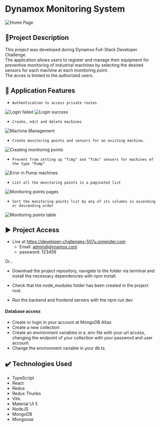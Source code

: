 <h1> Dynamox Monitoring System </h1>

![Home Page](https://github.com/user-attachments/assets/19b9230d-4a64-4858-8d38-2c30ee6cfd94)


## 📝Project Description

This project was developed during Dynamox Full-Stack Developer Challenge.  
The application allows users to register and manage their equipment for preventive monitoring of industrial machines by selecting the desired sensors for each machine at each monitoring point.  
The acces is limited to the authorized users.  



## 🔨 Application Features

- `Authentication to access private routes`

![Login failed](https://github.com/user-attachments/assets/57275b48-c962-41a6-852c-9791eec8994f)
![Login success](https://github.com/user-attachments/assets/21778d38-9e56-45ac-bc38-b5f7ff4fdb0e)

- `Create, edit and delete machines`  

![Machine Management](https://github.com/user-attachments/assets/a6fac5a8-61fd-41cc-8ab7-c6626f55d973)

- `Create monitoring points and sensors for an existing machine.`

![Creating monitoring points](https://github.com/user-attachments/assets/e910acee-1fa3-44b4-a452-ce822ac6e700)


- `Prevent from setting up "TcAg" and "TcAs" sensors for machines of the type "Pump"`
  
![Error in Pump machines](https://github.com/user-attachments/assets/2a9d7f52-a37a-48a8-a838-10a5611125e1)

- `List all the monitoring points in a paginated list`
  
![Monitoring points pages](https://github.com/user-attachments/assets/6559812e-697b-4227-9fe6-3a91c10eee1b)

- `Sort the monitoring points list by any of its columns in ascending or descending order`
  
![Monitoring points table](https://github.com/user-attachments/assets/4556fc21-d1c7-4d84-bd83-9a8a1a661c72)

## ▶️ Project Access
- Live at https://developer-challenges-507u.onrender.com
  - Email: admin@dynamox.com
  - password: 123456

Or...

- Download the project repository, navigate to the folder via terminal and install the necessary dependencies with npm install.

- Check that the node_modules folder has been created in the project root.

- Run the backend and frontend servers with the npm run dev

#### Database access

- Create or login in your account at MongoDB Altas
- Create a new collection
- Create an environment variables in a .env file with your url access, changing the endpoint of your collection with your password and user account
- Change the environment variable in your db.ts

## ✔️ Technologies Used

 - TypeScript
 - React
 - Redux
 - Redux Thunks 
 - Vite.
 - Material UI 5
 - NodeJS
 - MongoDB
 - Mongoose
 
